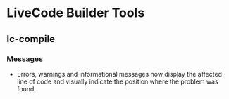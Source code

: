 # LiveCode Builder Tools
## lc-compile
### Messages

* Errors, warnings and informational messages now display the affected
  line of code and visually indicate the position where the problem
  was found.
